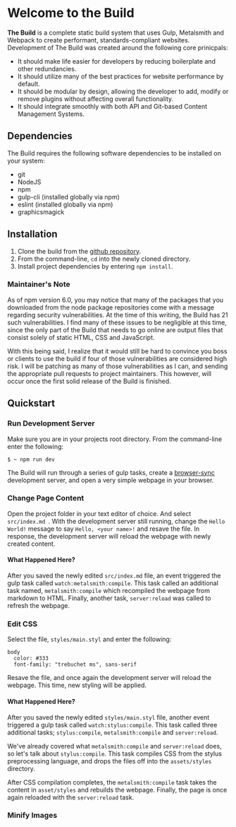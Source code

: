 # Welcome to the Build

**The Build** is a complete static build system that uses Gulp, Metalsmith and Webpack to create performant, standards-compliant websites. Development of The Build was created around the following core prinicpals:

- It should make life easier for developers by reducing boilerplate and other redundancies. 
- It should utilize many of the best practices for website performance by default.
- It should be modular by design, allowing the developer to add, modify or remove plugins without affecting overall functionality.
- It should integrate smoothly with both API and Git-based Content Management Systems.

## Dependencies
The Build requires the following software dependencies to be installed on your system:

- git
- NodeJS
- npm
- gulp-cli (installed globally via npm)
- eslint (installed globally via npm)
- graphicsmagick

## Installation
1. Clone the build from the [github repository](https://github.com/michaelkornblum/the-build).
2. From the command-line, `cd` into the newly cloned directory.
3. Install project dependencies by entering `npm install`.

### Maintainer's Note
As of npm version 6.0, you may notice that many of the packages that you downloaded from the node package repositories come with a message regarding security vulnerabilities. At the time of this writing, the Build has 21 such vulnerabilities. I find many of these issues to be negligible at this time, since the only part of the Build that needs to go online are output files that consist solely of static HTML, CSS and JavaScript.

With this being said, I realize that it would still be hard to convince you boss or clients to use the build if four of those vulnerabilities are considered high risk. I will be patching as many of those vulnerabilities as I can, and sending the appropriate pull requests to project maintainers. This however, will occur once the first solid release of the Build is finished.

## Quickstart

### Run Development Server

Make sure you are in your projects root directory. From the command-line enter the following:

```
$ ~ npm run dev
```

The Build will run through a series of gulp tasks, create a [browser-sync](https://www.browsersync.io/) development server, and open a very simple webpage in your browser.

### Change Page Content

Open the project folder in your text editor of choice. And select `src/index.md `. With the development server still running, change the `Hello World!` message to say `Hello, <your name>!` and resave the file. In response, the development server will reload the webpage with newly created content.

#### What Happened Here?
After you saved the newly edited `src/index.md` file, an event triggered the gulp task called `watch:metalsmith:compile`. This task called an additional task named, `metalsmith:compile` which recompiled the webpage from markdown to HTML. Finally, another task, `server:reload` was called to refresh the webpage.

### Edit CSS
Select the file, `styles/main.styl` and enter the following:

```styl
body
  color: #333
  font-family: "trebuchet ms", sans-serif
```

Resave the file, and once again the development server will reload the webpage. This time, new styling will be applied. 

#### What Happened Here?
After you saved the newly edited `styles/main.styl` file, another event triggered a gulp task called `watch:stylus:compile`. This task called three additional tasks; `stylus:compile`, `metalsmith:compile` and `server:reload`. 

We've already covered what `metalsmith:compile` and `server:reload` does, so let's talk about `stylus:compile`. This task compiles CSS from the stylus preprocessing language, and drops the files off into the `assets/styles` directory. 

After CSS compilation completes, the `metalsmith:compile` task takes the content in `asset/styles` and rebuilds the webpage. Finally, the page is once again reloaded with the `server:reload` task.

### Minify Images













